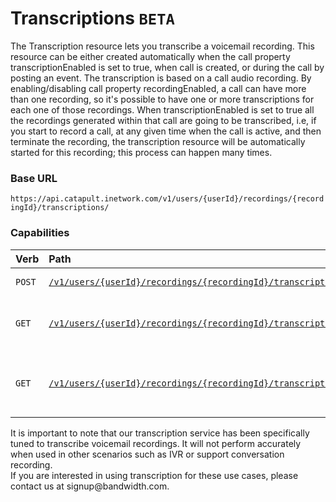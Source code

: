 # Transcriptions <code class="get">BETA</code>

The Transcription resource lets you transcribe a voicemail recording. This resource can be either created automatically when the call property transcriptionEnabled is set to true, when call is created, or during the call by posting an event. The transcription is based on a call audio recording. By enabling/disabling call property recordingEnabled, a call can have more than one recording, so it's possible to have one or more transcriptions for each one of those recordings. When transcriptionEnabled is set to true all the recordings generated within that call are going to be transcribed, i.e, if you start to record a call, at any given time when the call is active, and then terminate the recording, the transcription resource will be automatically started for this recording; this process can happen many times.

### Base URL

`https://api.catapult.inetwork.com/v1/users/{userId}/recordings/{recordingId}/transcriptions/`

### Capabilities

| Verb                           | Path                                                                                                                 | about                                           |
|:-------------------------------|:---------------------------------------------------------------------------------------------------------------------|:------------------------------------------------|
| <code class="post">POST</code> | [`/v1/users/{userId}/recordings/{recordingId}/transcriptions`](postTranscriptions.md)                                | Create a new transcription                      |
| <code class="get">GET</code>   | [`/v1/users/{userId}/recordings/{recordingId}/transcriptions`](getTranscriptions.md)                                 | Get properties for a transcription              |
| <code class="get">GET</code>   | [`/v1/users/{userId}/recordings/{recordingId}/transcriptions{transcriptionId}`](getTranscriptionsTranscriptionId.md) | Get all transcriptions for a recording resource |


<aside class="alert general">
It is important to note that our transcription service has been specifically tuned to transcribe voicemail recordings. It will not perform accurately when used in other scenarios such as IVR or support conversation recording.
</aside>

<aside class="alert success">
If you are interested in using transcription for these use cases, please contact us at signup@bandwidth.com.
</aside>
